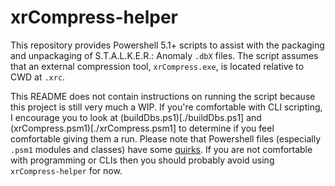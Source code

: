 # xrCompress-helper

This repository provides Powershell 5.1+ scripts to assist with the packaging and unpackaging of S.T.A.L.K.E.R.: Anomaly `.dbX` files. The script assumes that an external compression tool, `xrCompress.exe`, is located relative to CWD at `.xrc`.

This README does not contain instructions on running the script because this project is still very much a WIP. If you're comfortable with CLI scripting, I encourage you to look at (buildDbs.ps1)[./buildDbs.ps1] and (xrCompress.psm1)[./xrCompress.psm1] to determine if you feel comfortable giving them a run. Please note that Powershell files (especially `.psm1` modules and classes) have some [quirks](https://stackoverflow.com/a/67028718). If you are not comfortable with programming or CLIs then you should probably avoid using `xrCompress-helper` for now.

